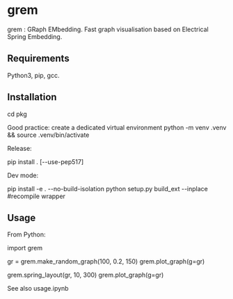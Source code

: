 # grem

grem : GRaph EMbedding.
Fast graph visualisation based on Electrical Spring Embedding.

## Requirements

Python3, pip, gcc.

## Installation

cd pkg

Good practice: create a dedicated virtual environment
python -m venv .venv && source .venv/bin/activate

Release:

pip install . [--use-pep517]

Dev mode:

pip install -e . --no-build-isolation
python setup.py build\_ext --inplace #recompile wrapper

## Usage

From Python:

import grem

gr = grem.make\_random\_graph(100, 0.2, 150)
grem.plot\_graph(g=gr)

grem.spring\_layout(gr, 10, 300)
grem.plot\_graph(g=gr)

See also usage.ipynb
